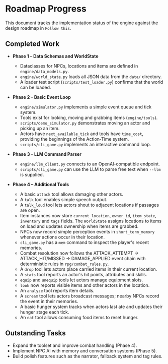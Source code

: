 # Roadmap Progress

This document tracks the implementation status of the engine against the design roadmap in `Follow this`.

## Completed Work

- **Phase 1 – Data Schemas and WorldState**
  - Dataclasses for NPCs, locations and items are defined in `engine/data_models.py`.
  - `engine/world_state.py` loads all JSON data from the `data/` directory.
  - A loader test script (`scripts/test_loader.py`) confirms that the world can be loaded.

- **Phase 2 – Basic Event Loop**
  - `engine/simulator.py` implements a simple event queue and tick system.
  - Tools exist for looking, moving and grabbing items (`engine/tools`).
  - `scripts/demo_simulator.py` demonstrates moving an actor and picking up an item.
  - Actors have `next_available_tick` and tools have `time_cost`, providing the
    beginnings of the Action‑Time system.
  - `scripts/cli_game.py` implements an interactive command loop.

- **Phase 3 – LLM Command Parser**
  - `engine/llm_client.py` connects to an OpenAI-compatible endpoint.
  - `scripts/cli_game.py` can use the LLM to parse free text when `--llm` is supplied.

- **Phase 4 – Additional Tools**
  - A basic `attack` tool allows damaging other actors.
  - A `talk` tool enables simple speech output.
  - A `talk_loud` tool lets actors shout to adjacent locations if passages are open.
  - Item instances now store `current_location`, `owner_id`, `item_state`,
    `inventory` and `tags` fields. The `WorldState` assigns locations to items on
    load and updates ownership when items are grabbed.
  - NPCs now record simple perception events in `short_term_memory` whenever
    actions occur in their location.
  - `cli_game.py` has a `mem` command to inspect the player's recent memories.
  - Combat resolution now follows the ATTACK_ATTEMPT -> ATTACK_HIT/MISSED ->
    DAMAGE_APPLIED event chain with deterministic rules in `rpg/combat_rules.py`.
  - A `drop` tool lets actors place carried items in their current location.
  - A `stats` tool reports an actor's hit points, attributes and skills.
  - `equip` and `unequip` tools let actors manage equipment slots.
  - `look` now reports visible items and other actors in the location.
  - An `analyze` tool reports item details.
  - A `scream` tool lets actors broadcast messages; nearby NPCs record the event in their memories.
  - A basic hunger system tracks when actors last ate and updates their hunger stage each tick.
  - An `eat` tool allows consuming food items to reset hunger.

## Outstanding Tasks

- Expand the toolset and improve combat handling (Phase 4).
- Implement NPC AI with memory and conversation systems (Phase 5).
- Build polish features such as the narrator, fallback system and tag rules.

